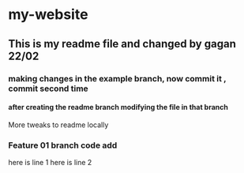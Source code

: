 # my-website

## This is my readme file and changed by gagan 22/02

### making changes in the example branch, now commit it , commit second time

#### after creating the readme branch modifying the file in that branch

More tweaks to readme locally

### Feature 01 branch code add 
here is line 1
here is line 2
 


